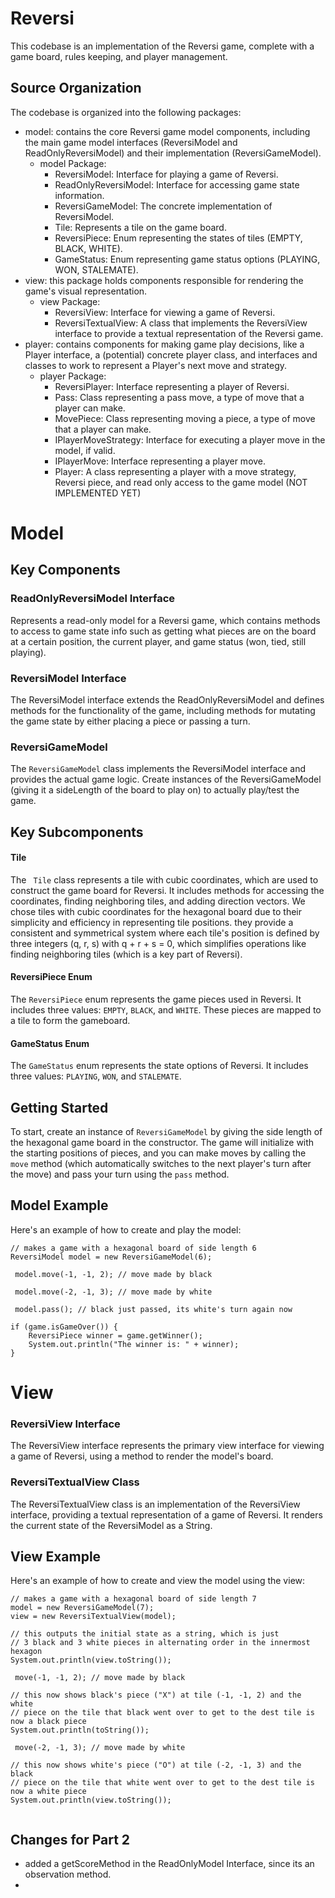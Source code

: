 # Reversi 

This codebase is an implementation of the Reversi game,
complete with a game board, rules keeping, and player management.


## Source Organization

The codebase is organized into the following packages:

- model: contains the core Reversi game model components, including the main game model interfaces
  (ReversiModel and ReadOnlyReversiModel) and their implementation (ReversiGameModel).
  - model Package:
    - ReversiModel: Interface for playing a game of Reversi.
    - ReadOnlyReversiModel: Interface for accessing game state information.
    - ReversiGameModel: The concrete implementation of ReversiModel.
    - Tile: Represents a tile on the game board.
    - ReversiPiece: Enum representing the states of tiles (EMPTY, BLACK, WHITE).
    - GameStatus: Enum representing game status options (PLAYING, WON, STALEMATE).
- view: this package holds components responsible for rendering the game's visual representation.
  - view Package:
    - ReversiView: Interface for viewing a game of Reversi.
    - ReversiTextualView: A class that implements the ReversiView interface to provide a textual 
     representation of the Reversi game.
- player: contains components for making game play decisions, like a Player interface, a (potential) 
concrete player class, and interfaces and classes to work to represent a Player's next move and 
strategy.
  - player Package: 
    - ReversiPlayer: Interface representing a player of Reversi.
    - Pass: Class representing a pass move, a type of move that a player can make.
    - MovePiece: Class representing moving a piece, a type of move that a player can make.
    - IPlayerMoveStrategy: Interface for executing a player move in the model, if valid.
    - IPlayerMove: Interface representing a player move.
    - Player: A class representing a player with a move strategy, Reversi piece, 
      and read only access to the game model (NOT IMPLEMENTED YET)

# Model 

## Key Components

### ReadOnlyReversiModel Interface

Represents a read-only model for a Reversi game, which contains methods to access to game state 
info such as getting what pieces are on the board at a certain position, the current player, 
and game status (won, tied, still playing).

### ReversiModel Interface 

The ReversiModel interface extends the ReadOnlyReversiModel and defines methods for the 
functionality of the game, including methods for mutating the game state by either placing a piece
or passing a turn. 


### ReversiGameModel

The `ReversiGameModel` class implements the ReversiModel interface and provides the actual game
logic. Create instances of the ReversiGameModel (giving it a sideLength of the board to play on)
to actually play/test the game. 

## Key Subcomponents

####  Tile

The ` Tile` class represents a tile with cubic coordinates, which are used to construct the game
board for Reversi. It includes methods for accessing the coordinates, finding neighboring tiles, and
adding direction vectors. We chose tiles with cubic coordinates for the hexagonal board due to their simplicity and
efficiency in representing tile positions. they provide a consistent and symmetrical system
where each tile's position is defined by three integers (q, r, s) with q + r + s = 0,
 which simplifies operations like finding neighboring tiles (which is a key part of Reversi).

#### ReversiPiece Enum

The `ReversiPiece` enum represents the game pieces used in Reversi. It includes three
values: `EMPTY`, `BLACK`, and `WHITE`. These pieces are mapped to a tile to form the gameboard. 

#### GameStatus Enum

The `GameStatus` enum represents the state options of Reversi. It includes three
values: `PLAYING`, `WON`, and `STALEMATE`.



## Getting Started

To start, create an instance of `ReversiGameModel` by giving the
side length of the hexagonal game board in the constructor. The game will initialize with the
starting positions
of pieces, and you can make moves by calling the `move` method (which automatically switches to the
next player's turn after the move)
and pass your turn using the `pass` method.

## Model Example

Here's an example of how to create and play the model:

```
// makes a game with a hexagonal board of side length 6
ReversiModel model = new ReversiGameModel(6); 

 model.move(-1, -1, 2); // move made by black
 
 model.move(-2, -1, 3); // move made by white

 model.pass(); // black just passed, its white's turn again now

if (game.isGameOver()) {
    ReversiPiece winner = game.getWinner();
    System.out.println("The winner is: " + winner);
}
```

# View  

### ReversiView Interface

The ReversiView interface represents the primary view interface for viewing a game of Reversi, using
a method to render the model's board.


### ReversiTextualView Class

The ReversiTextualView class is an implementation of the ReversiView interface, providing a textual
representation of a game of Reversi. It renders the current state of the ReversiModel as a String.


## View Example

Here's an example of how to create and view the model using the view:

```
// makes a game with a hexagonal board of side length 7
model = new ReversiGameModel(7);
view = new ReversiTextualView(model); 

// this outputs the initial state as a string, which is just 
// 3 black and 3 white pieces in alternating order in the innermost hexagon
System.out.println(view.toString()); 

 move(-1, -1, 2); // move made by black

// this now shows black's piece ("X") at tile (-1, -1, 2) and the white
// piece on the tile that black went over to get to the dest tile is now a black piece
System.out.println(toString()); 

 move(-2, -1, 3); // move made by white

// this now shows white's piece ("O") at tile (-2, -1, 3) and the black
// piece on the tile that white went over to get to the dest tile is now a white piece
System.out.println(view.toString());


```

## Changes for Part 2 

- added a getScoreMethod in the ReadOnlyModel Interface, since its an
observation method. 
- 

